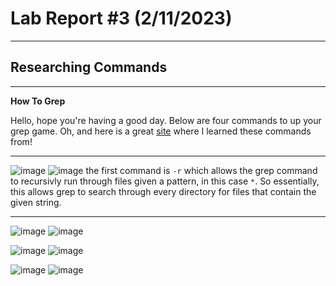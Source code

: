 # Lab Report #3 (2/11/2023)
---
## Researching Commands

---

**How To Grep** 

Hello, hope you're having a good day. Below are four commands to up your grep game. Oh, and here is a great [site](https://www.geeksforgeeks.org/grep-command-in-unixlinux/) where I learned these commands from!

---
![image](https://user-images.githubusercontent.com/81714985/218286494-8526007b-015c-40ac-b864-96e6227f7d6c.png)
![image](https://user-images.githubusercontent.com/81714985/218286643-1a772da9-7b64-41e4-9e0d-c4f76b3b2657.png)
the first command is `-r` which allows the grep command to recursivly run through files given a pattern, in this case `*`. So essentially, this allows grep to search through every directory for files that contain the given string.

---

![image](https://user-images.githubusercontent.com/81714985/218286509-293dde94-2355-4d63-ac70-59fb717000b4.png)
![image](https://user-images.githubusercontent.com/81714985/218286674-a7d41dd7-09a7-4d59-a23d-21d1bf494b1d.png)



![image](https://user-images.githubusercontent.com/81714985/218286538-ac943fd3-79c0-4994-9361-1331108c50c1.png)
![image](https://user-images.githubusercontent.com/81714985/218286708-de43a3a2-9ded-428c-a15c-cb9550f5fa67.png)


![image](https://user-images.githubusercontent.com/81714985/218286790-9ef08959-e51c-46a4-9457-a2e69d65e91a.png)
![image](https://user-images.githubusercontent.com/81714985/218286856-ca8dd07e-4ac0-4bb5-b221-5ef8473c35f2.png)
